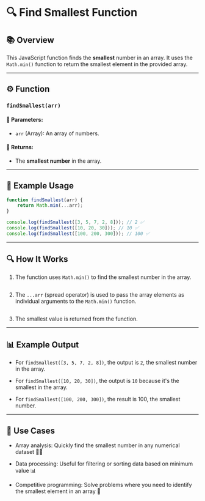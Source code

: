 # 🔍 Find Smallest Function

## 📚 Overview
This JavaScript function finds the **smallest** number in an array. It uses the `Math.min()` function to return the smallest element in the provided array.

---

## ⚙️ Function

### `findSmallest(arr)`

#### 🧾 Parameters:
- `arr` (Array): An array of numbers.

#### 🎯 Returns:
- The **smallest number** in the array.

---

## 🧪 Example Usage

```javascript
function findSmallest(arr) {
    return Math.min(...arr);
}

console.log(findSmallest([3, 5, 7, 2, 8])); // 2 ✅
console.log(findSmallest([10, 20, 30])); // 10 ✅
console.log(findSmallest([100, 200, 300])); // 100 ✅
```

---

## 🔍 How It Works
1. The function uses `Math.min()` to find the smallest number in the array.
##
2. The `...arr` (spread operator) is used to pass the array elements as individual arguments to the `Math.min()` function.
##
3. The smallest value is returned from the function.

---
## 📊 Example Output
- For `findSmallest([3, 5, 7, 2, 8])`, the output is `2`, the smallest number in the array.

- For `findSmallest([10, 20, 30])`, the output is `10` because it's the smallest in the array.

- For `findSmallest([100, 200, 300])`, the result is 100, the smallest number.

---
## 🚀 Use Cases
- Array analysis: Quickly find the smallest number in any numerical dataset 🧑‍💻

- Data processing: Useful for filtering or sorting data based on minimum value 📊

- Competitive programming: Solve problems where you need to identify the smallest element in an array 🎯
